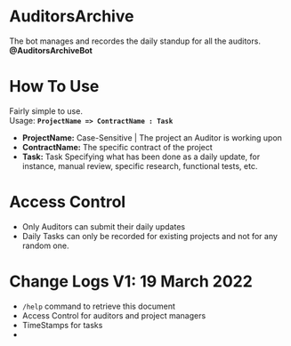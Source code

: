 # AuditorsArchive  
The bot manages and recordes the daily standup for all the auditors.  
**@AuditorsArchiveBot**

# How To Use  
Fairly simple to use.  
Usage: **`ProjectName => ContractName : Task`**
+ **ProjectName:** Case-Sensitive | The project an Auditor is working upon
+ **ContractName:** The specific contract of the project
+ **Task:** Task Specifying what has been done as a daily update, for instance, manual review, specific research, functional tests, etc.

# Access Control  
+ Only Auditors can submit their daily updates
+ Daily Tasks can only be recorded for existing projects and not for any random one.


# Change Logs V1: 19 March 2022
+ `/help` command to retrieve this document
+ Access Control for auditors and project managers
+ TimeStamps for tasks
+ 
